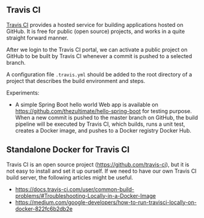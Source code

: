 ## Travis CI

[Travis CI](https://travis-ci.org/) provides a hosted service for building applications hosted on GitHub. It is free 
for public (open source) projects, and works in a quite straight forward manner.

After we login to the Travis CI portal, we can activate a public project on GitHub to be built by Travis CI whenever a 
commit is pushed to a selected branch.

A configuration file `.travis.yml` should be added to the root directory of a project that describes the build 
environment and steps.

Experiments:

  * A simple Spring Boot hello world Web app is available on https://github.com/thezultimate/hello-spring-boot for testing purpose. When a new commit is pushed to the master branch on GitHub, the build pipeline will be executed by Travis CI, which builds, runs a unit test, creates a Docker image, and pushes to a Docker registry Docker Hub.

## Standalone Docker for Travis CI

Travis CI is an open source project (https://github.com/travis-ci), but it is not easy to install and set it up 
ourself. If we need to have our own Travis CI build server, the following articles might be useful.

  * https://docs.travis-ci.com/user/common-build-problems/#Troubleshooting-Locally-in-a-Docker-Image
  * https://medium.com/google-developers/how-to-run-travisci-locally-on-docker-822fc6b2db2e
